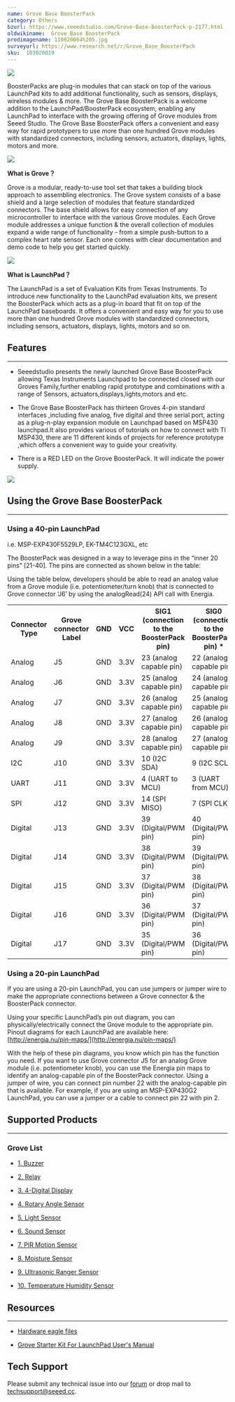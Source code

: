 ```yaml
---
name: Grove Base BoosterPack
category: Others
bzurl: https://www.seeedstudio.com/Grove-Base-BoosterPack-p-2177.html
oldwikiname:  Grove Base BoosterPack
prodimagename: 110020004%205.jpg
surveyurl: https://www.research.net/r/Grove_Base_BoosterPack
sku:  103020019
---
```

![](https://github.com/SeeedDocument/Grove_Base_BoosterPack/raw/master/img/110020004%205.jpg)

BoosterPacks are plug-in modules that can stack on top of the various LaunchPad kits to add additional functionality, such as sensors, displays, wireless modules &amp; more. The Grove Base BoosterPack is a welcome addition to the LaunchPad/BoosterPack ecosystem, enabling any LaunchPad to interface with the growing offering of Grove modules from Seeed Studio. The Grove Base BoosterPack offers a convenient and easy way for rapid prototypers to use more than one hundred Grove modules with standardized connectors, including sensors, actuators, displays, lights, motors and more.

![](https://github.com/SeeedDocument/Grove_Base_BoosterPack/raw/master/img/Grove_Web_idea.jpg)

**What is Grove？**

Grove is a modular, ready-to-use tool set that takes a building block approach to assembling electronics. The Grove system consists of a base shield and a large selection of modules that feature standardized connectors. The base shield allows for easy connection of any microcontroller to interface with the various Grove modules. Each Grove module addresses a unique function &amp; the overall collection of modules expand a wide range of functionality - from a simple push-button to a complex heart rate sensor. Each one comes with clear documentation and demo code to help you get started quickly.

![](https://github.com/SeeedDocument/Grove_Base_BoosterPack/raw/master/img/IMG_GROVE.JPG)

**What is LaunchPad？**

The LaunchPad is a set of Evaluation Kits from Texas Instruments. To introduce new functionality to the LaunchPad evaluation kits, we present the BoosterPack which acts as a plug-in board that fit on top of the LaunchPad baseboards. It offers a convenient and easy way for you to use more than one hundred Grove modules with standardized connectors, including sensors, actuators, displays, lights, motors and so on.


##   Features
---
*   Seeedstudio presents the newly launched Grove Base BoosterPack allowing Texas Instruments Launchpad to be connected closed with our Groves Family,further enabling rapid prototype and combinations with a range of Sensors, actuators,displays,lights,motors and etc.

*   The Grove Base BoosterPack has thirteen Groves 4-pin standard interfaces ,including five analog, five digital and three serial port, acting as a plug-n-play expansion module on Launchpad based on MSP430 launchpad.It also provides various of tutorials on how to connect with TI MSP430, there are 11 different kinds of projects for reference prototype ,which offers a convenient way to guide your creativity.

*   There is a RED LED on the Grove BoosterPack. It will indicate the power supply.

![](https://github.com/SeeedDocument/Grove_Base_BoosterPack/raw/master/img/BoosterpackpinMapping.jpg)

##   Using the Grove Base BoosterPack
---
###   Using a 40-pin LaunchPad

i.e. MSP-EXP430F5529LP, EK-TM4C123GXL, etc

The BoosterPack was designed in a way to leverage pins in the “inner 20 pins” [21-40]. The pins are connected as shown below in the table:

Using the table below, developers should be able to read an analog value from a Grove module (i.e. potentiometer/turn knob) that is connected to Grove connector ‘J6’ by using the analogRead(24) API call with Energia.

<table>
<tr>
<th> Connector Type </th>
<th> Grove connector Label </th>
<th>   GND   </th>
<th>   VCC   </th>
<th> SIG1 (connection to the BoosterPack pin) </th>
<th> SIG0 (connection to the BoosterPack pin) *
</th></tr>
<tr>
<td> Analog</td>
<td> J5 </td>
<td> GND </td>
<td> 3.3V </td>
<td> 23 (analog capable pin) </td>
<td> 22 (analog capable pin)
</td></tr>
<tr>
<td> Analog</td>
<td> J6 </td>
<td> GND </td>
<td> 3.3V </td>
<td> 25 (analog capable pin) </td>
<td> 24 (analog capable pin)
</td></tr>
<tr>
<td> Analog</td>
<td> J7 </td>
<td> GND </td>
<td> 3.3V </td>
<td> 26 (analog capable pin) </td>
<td> 25 (analog capable pin)
</td></tr>
<tr>
<td> Analog</td>
<td> J8 </td>
<td> GND </td>
<td> 3.3V </td>
<td> 27 (analog capable pin) </td>
<td> 26 (analog capable pin)
</td></tr>
<tr>
<td> Analog</td>
<td> J9 </td>
<td> GND </td>
<td> 3.3V </td>
<td> 28 (analog capable pin) </td>
<td> 27 (analog capable pin)
</td></tr>
<tr>
<td> I2C </td>
<td> J10 </td>
<td> GND </td>
<td> 3.3V </td>
<td> 10 (I2C SDA) </td>
<td> 9 (I2C SCL)
</td></tr>
<tr>
<td> UART </td>
<td> J11 </td>
<td> GND </td>
<td> 3.3V </td>
<td> 4 (UART to MCU) </td>
<td> 3 (UART from MCU)
</td></tr>
<tr>
<td> SPI </td>
<td> J12 </td>
<td> GND </td>
<td> 3.3V </td>
<td> 14 (SPI MISO) </td>
<td> 7 (SPI CLK)
</td></tr>
<tr>
<td> Digital </td>
<td> J13 </td>
<td> GND </td>
<td> 3.3V </td>
<td> 39 (Digital/PWM pin) </td>
<td> 40 (Digital/PWM pin)
</td></tr>
<tr>
<td> Digital</td>
<td> J14 </td>
<td> GND </td>
<td> 3.3V </td>
<td> 38 (Digital/PWM pin) </td>
<td> 39 (Digital/PWM pin)
</td></tr>
<tr>
<td> Digital</td>
<td> J15 </td>
<td> GND </td>
<td> 3.3V </td>
<td> 37 (Digital/PWM pin) </td>
<td> 38 (Digital/PWM pin)
</td></tr>
<tr>
<td> Digital</td>
<td> J16 </td>
<td> GND </td>
<td> 3.3V </td>
<td> 36 (Digital/PWM pin) </td>
<td> 37 (Digital/PWM pin)
</td></tr>
<tr>
<td> Digital</td>
<td> J17 </td>
<td> GND </td>
<td> 3.3V  </td>
<td> 35 (Digital/PWM pin) </td>
<td> 36 (Digital/PWM pin)
</td></tr></table>

###   Using a 20-pin LaunchPad

If you are using a 20-pin LaunchPad, you can use jumpers or jumper wire to make the appropriate connections between a Grove connector &amp; the BoosterPack connector.

Using your specific LaunchPad’s pin out diagram, you can physically/electrically connect the Grove module to the appropriate pin. Pinout diagrams for each LaunchPad are available here:
[http://energia.nu/pin-maps/](http://energia.nu/pin-maps/)

With the help of these pin diagrams, you know which pin has the function you need. If you want to use Grove connector J5 for an analog Grove module (i.e. potentiometer knob), you can use the Energia pin maps to identify an analog-capable pin of the BoosterPack connector. Using a jumper of wire, you can connect pin number 22 with the analog-capable pin that is available. For example, if you are using an MSP-EXP430G2 LaunchPad, you can use a jumper or a cable to connect pin 22 with pin 2.

##   Supported Products
---
###   Grove List

*   [1. Buzzer](/Grove-Buzzer#With_TI_LaunchPad)

*   [2. Relay](/Grove-Relay#With_TI_LaunchPad)

*   [3. 4-Digital Display ](/Grove-4-Digit_Display#With_TI_LaunchPad)

*   [4. Rotary Angle Sensor ](/Grove-Rotary_Angle_Sensor#With_TI_LaunchPad)

*   [5. Light Sensor](/Grove-Light_Sensor#With_TI_LaunchPad)

*   [6. Sound Sensor ](/Grove-Sound_Sensor#With_TI_LaunchPad)

*   [7. PIR Motion Sensor ](/Grove-PIR_Motion_Sensor#With_TI_LaunchPad)

*   [8. Moisture Sensor](/Grove-Moisture_Sensor#With_TI_LaunchPad)

*   [9. Ultrasonic Ranger Sensor](/Grove-Ultrasonic_Ranger#With_TI_LaunchPad)

*   [10. Temperature Humidity Sensor ](/Grove-TemperatureAndHumidity_Sensor)



##   Resources
---
- [Hardware eagle files](https://github.com/SeeedDocument/Grove_Base_BoosterPack/raw/master/res/Grove_Base_BoosterPack_v1.0.zip)

- [Grove Starter Kit For LaunchPad User's Manual](https://github.com/SeeedDocument/Grove_Base_BoosterPack/raw/master/res/Grove%20Starter%20Kit%20Manual.pdf)

## Tech Support
Please submit any technical issue into our [forum](http://forum.seeedstudio.com/) or drop mail to techsupport@seeed.cc. 